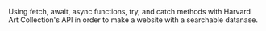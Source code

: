 Using fetch, await, async functions, try, and catch methods with Harvard Art Collection's API in order to make a website with a searchable datanase.